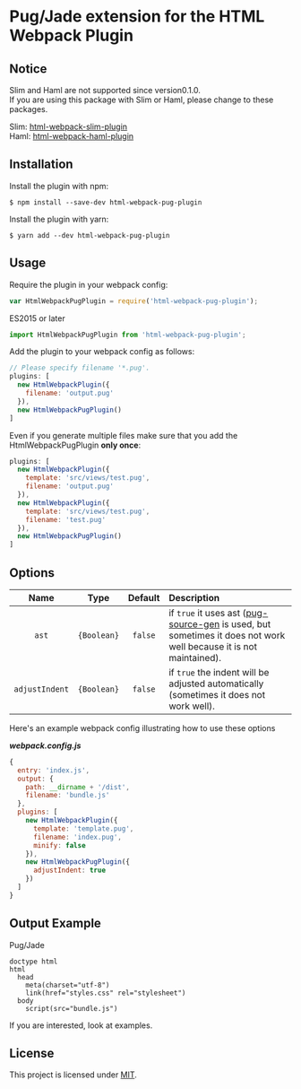 Pug/Jade extension for the HTML Webpack Plugin
========================================

Notice
------------
Slim and Haml are not supported since version0.1.0.  
If you are using this package with Slim or Haml, please change to these packages.

Slim: [html-webpack-slim-plugin](https://www.npmjs.com/package/html-webpack-slim-plugin)  
Haml: [html-webpack-haml-plugin](https://www.npmjs.com/package/html-webpack-haml-plugin)

Installation
------------
Install the plugin with npm:

```shell
$ npm install --save-dev html-webpack-pug-plugin
```

Install the plugin with yarn:

```shell
$ yarn add --dev html-webpack-pug-plugin
```

Usage
-----
Require the plugin in your webpack config:

```javascript
var HtmlWebpackPugPlugin = require('html-webpack-pug-plugin');
```

ES2015 or later

```javascript
import HtmlWebpackPugPlugin from 'html-webpack-pug-plugin';
```

Add the plugin to your webpack config as follows:

```javascript
// Please specify filename '*.pug'.
plugins: [
  new HtmlWebpackPlugin({
    filename: 'output.pug'
  }),
  new HtmlWebpackPugPlugin()
]  
```

Even if you generate multiple files make sure that you add the HtmlWebpackPugPlugin **only once**:

```javascript
plugins: [
  new HtmlWebpackPlugin({
    template: 'src/views/test.pug',
    filename: 'output.pug'
  }),
  new HtmlWebpackPlugin({
    template: 'src/views/test.pug',
    filename: 'test.pug'
  }),
  new HtmlWebpackPugPlugin()
]  
```

Options
-----
| Name | Type | Default | Description |
|:---:|:---:|:---:|:---|
| `ast` | `{Boolean}` | `false` | if `true`  it uses ast ([pug-source-gen](https://github.com/pugjs/pug-source-gen) is used, but sometimes it does not work well because it is not maintained). |
| `adjustIndent` | `{Boolean}` | `false` | if `true` the indent will be adjusted automatically (sometimes it does not work well). |

Here's an example webpack config illustrating how to use these options

***webpack.config.js***
```javascript
{
  entry: 'index.js',
  output: {
    path: __dirname + '/dist',
    filename: 'bundle.js'
  },
  plugins: [
    new HtmlWebpackPlugin({
      template: 'template.pug',
      filename: 'index.pug',
      minify: false
    }),
    new HtmlWebpackPugPlugin({
      adjustIndent: true
    })
  ]
}
```

Output Example
--------------

Pug/Jade

```pug
doctype html
html
  head
    meta(charset="utf-8")
    link(href="styles.css" rel="stylesheet")
  body
    script(src="bundle.js")
```

If you are interested, look at examples.

License
-------

This project is licensed under [MIT](https://github.com/negibouze/html-webpack-pug-plugin/blob/master/LICENSE).
